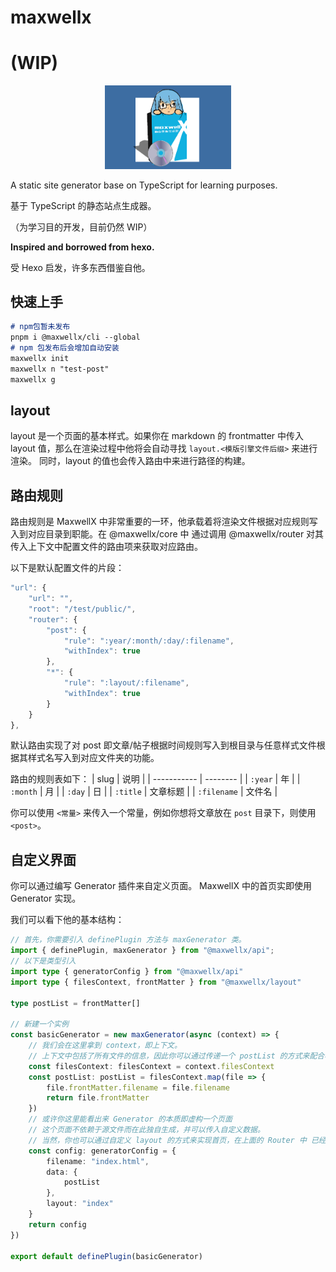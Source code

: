 # maxwellx
# (WIP)
<p align="center">
<img src="./maxwell.png" style="width:40%; height:40%">
</p>

A static site generator base on TypeScript for learning purposes.  

基于 TypeScript 的静态站点生成器。

（为学习目的开发，目前仍然 WIP）

**Inspired and borrowed from hexo.**

受 Hexo 启发，许多东西借鉴自他。

## 快速上手
```markdown
# npm包暂未发布
pnpm i @maxwellx/cli --global
# npm 包发布后会增加自动安装
maxwellx init
maxwellx n "test-post"
maxwellx g
```

## layout
layout 是一个页面的基本样式。如果你在 markdown 的 frontmatter 中传入 layout 值，那么在渲染过程中他将会自动寻找 `layout.<模版引擎文件后缀>` 来进行渲染。 同时，layout 的值也会传入路由中来进行路径的构建。

## 路由规则
路由规则是 MaxwellX 中非常重要的一环，他承载着将渲染文件根据对应规则写入到对应目录到职能。在 @maxwellx/core 中 通过调用 @maxwellx/router 对其传入上下文中配置文件的路由项来获取对应路由。

以下是默认配置文件的片段：
```javascript
"url": {
	"url": "",
	"root": "/test/public/",
	"router": {
		"post": {
			"rule": ":year/:month/:day/:filename",
			"withIndex": true
		},
		"*": {
			"rule": ":layout/:filename",
			"withIndex": true
		}
	}
},	
```

默认路由实现了对 post 即文章/帖子根据时间规则写入到根目录与任意样式文件根据其样式名写入到对应文件夹的功能。

路由的规则表如下：
| slug        | 说明     |
| ----------- | -------- |
| `:year`     | 年       |
| `:month`    | 月       |
| `:day`      | 日       |
| `:title`    | 文章标题 |
| `:filename` | 文件名   |

你可以使用 `<常量>` 来传入一个常量，例如你想将文章放在 `post` 目录下，则使用 `<post>`。

## 自定义界面
你可以通过编写 Generator 插件来自定义页面。 
MaxwellX 中的首页实即使用 Generator 实现。

我们可以看下他的基本结构：

```typescript
// 首先，你需要引入 definePlugin 方法与 maxGenerator 类。
import { definePlugin, maxGenerator } from "@maxwellx/api";
// 以下是类型引入
import type { generatorConfig } from "@maxwellx/api"
import type { filesContext, frontMatter } from "@maxwellx/layout"

type postList = frontMatter[]

// 新建一个实例
const basicGenerator = new maxGenerator(async (context) => {
	// 我们会在这里拿到 context，即上下文。
	// 上下文中包括了所有文件的信息，因此你可以通过传递一个 postList 的方式来配合模版实现首页显示文章。
    const filesContext: filesContext = context.filesContext
    const postList: postList = filesContext.map(file => {
        file.frontMatter.filename = file.filename
        return file.frontMatter
    })
	// 或许你这里能看出来 Generator 的本质即虚构一个页面
	// 这个页面不依赖于源文件而在此独自生成，并可以传入自定义数据。
	// 当然，你也可以通过自定义 layout 的方式来实现首页，在上面的 Router 中 已经说明。
    const config: generatorConfig = {
        filename: "index.html",
        data: {
            postList
        },
        layout: "index"
    }
    return config
})

export default definePlugin(basicGenerator)
```
